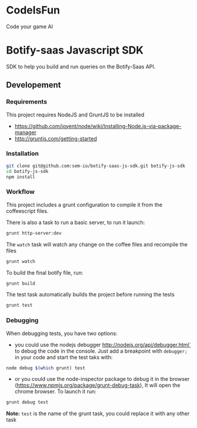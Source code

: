 # CodeIsFun

Code your game AI

# Botify-saas Javascript SDK

SDK to help you build and run queries on the Botify-Saas API.


## Developement

### Requirements

This project requires NodeJS and GruntJS to be installed

- https://github.com/joyent/node/wiki/Installing-Node.js-via-package-manager
- http://gruntjs.com/getting-started


### Installation

```sh
git clone git@github.com:sem-io/botify-saas-js-sdk.git botify-js-sdk
cd botify-js-sdk
npm install

```

### Workflow

This project includes a grunt configuration to compile it from the coffeescript files.

There is also a task to run a basic server, to run it launch:

```sh
grunt http-server:dev
```

The `watch` task will watch any change on the coffee files and recompile the files
```sh
grunt watch
```

To build the final botify file, run:
```sh
grunt build
```

The test task automatically builds the project before running the tests
```sh
grunt test
```

### Debugging

When debugging tests, you have two options:

- you could use the nodejs debugger http://nodejs.org/api/debugger.html` to
debug the code in the console. Just add a breakpoint with `debugger;` in your
code and start the test taks with:

```sh
node debug $(which grunt) test
```

- or you could use the node-inspector package to debug it in the browser
(https://www.npmjs.org/package/grunt-debug-task), It will open the chrome browser.
To launch it run:

```sh
grunt debug test
```


**Note:** `test` is the name of the grunt task, you could replace it with any other task
